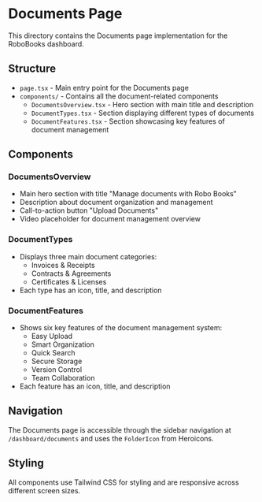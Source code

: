 # Documents Page

This directory contains the Documents page implementation for the RoboBooks dashboard.

## Structure

- `page.tsx` - Main entry point for the Documents page
- `components/` - Contains all the document-related components
  - `DocumentsOverview.tsx` - Hero section with main title and description
  - `DocumentTypes.tsx` - Section displaying different types of documents
  - `DocumentFeatures.tsx` - Section showcasing key features of document management

## Components

### DocumentsOverview
- Main hero section with title "Manage documents with Robo Books"
- Description about document organization and management
- Call-to-action button "Upload Documents"
- Video placeholder for document management overview

### DocumentTypes
- Displays three main document categories:
  - Invoices & Receipts
  - Contracts & Agreements
  - Certificates & Licenses
- Each type has an icon, title, and description

### DocumentFeatures
- Shows six key features of the document management system:
  - Easy Upload
  - Smart Organization
  - Quick Search
  - Secure Storage
  - Version Control
  - Team Collaboration
- Each feature has an icon, title, and description

## Navigation

The Documents page is accessible through the sidebar navigation at `/dashboard/documents` and uses the `FolderIcon` from Heroicons.

## Styling

All components use Tailwind CSS for styling and are responsive across different screen sizes. 
